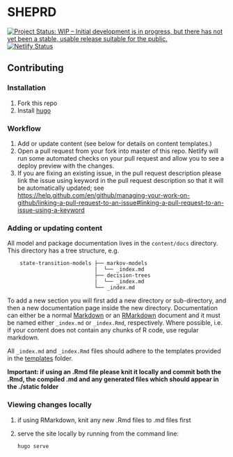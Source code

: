 # SHEPRD

[![Project Status: WIP – Initial development is in progress, but there has not yet been a stable, usable release suitable for the public.](https://www.repostatus.org/badges/latest/wip.svg)](https://www.repostatus.org/#wip) [![Netlify Status](https://api.netlify.com/api/v1/badges/92f3efe9-8473-4ebd-a29d-bb9fbb93f8dc/deploy-status)](https://app.netlify.com/sites/hermes-sheprd/deploys)

## Contributing

### Installation

1. Fork this repo
1. Install [hugo](https://gohugo.io/getting-started/installing/)

### Workflow
1. Add or update content (see below for details on content templates.)
1. Open a pull request from your fork into master of this repo. Netlify will run some 
automated checks on your pull request and allow you to see a deploy preview with the changes.
1. If you are fixing an existing issue, in the pull request description please link the issue using 
keyword in the pull request description so that it will be automatically updated; see https://help.github.com/en/github/managing-your-work-on-github/linking-a-pull-request-to-an-issue#linking-a-pull-request-to-an-issue-using-a-keyword

### Adding or updating content

All model and package documentation lives in the `content/docs` directory. This directory has a tree structure, 
e.g.

```
    state-transition-models ├── markov-models
                            |  └── _index.md
                            ├── decision-trees
                            |  └── _index.md
                            └── _index.md
```

To add a new section you will first add a new directory or sub-directory, and then a new documentation page inside 
the new directory.
Documentation can either be a normal 
[Markdown](https://www.markdownguide.org/cheat-sheet/) or an [RMarkdown](https://rstudio.com/wp-content/uploads/2015/02/rmarkdown-cheatsheet.pdf) document
and it must be named either `_index.md` or `_index.Rmd`, respectively. Where possible, i.e. if your content does not 
contain any chunks of R code, use regular markdown.

All `_index.md` and `_index.Rmd` files should adhere to the templates provided in the 
[templates](https://github.com/HealthEconomicsHackathon/SHEPRD/tree/master/templates) folder.

**Important: if using an .Rmd file please knit it locally and commit both the .Rmd, the compiled .md and any 
generated files which should appear in the ./static folder** 

### Viewing changes locally

1. if using RMarkdown, knit any new .Rmd files to .md files first
     
1. serve the site locally by running from the command line:

    `hugo serve`
